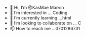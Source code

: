 - 👋 Hi, I’m @KasMae Marvin
- 👀 I’m interested in ... Coding
- 🌱 I’m currently learning ...html
- 💞️ I’m looking to collaborate on ... C
- 📫 How to reach me ...0701286731


<!---
KasMae/KasMae is a ✨ special ✨ repository because its `README.md` (this file) appears on your GitHub profile.
You can click the Preview link to take a look at your changes.
--->
